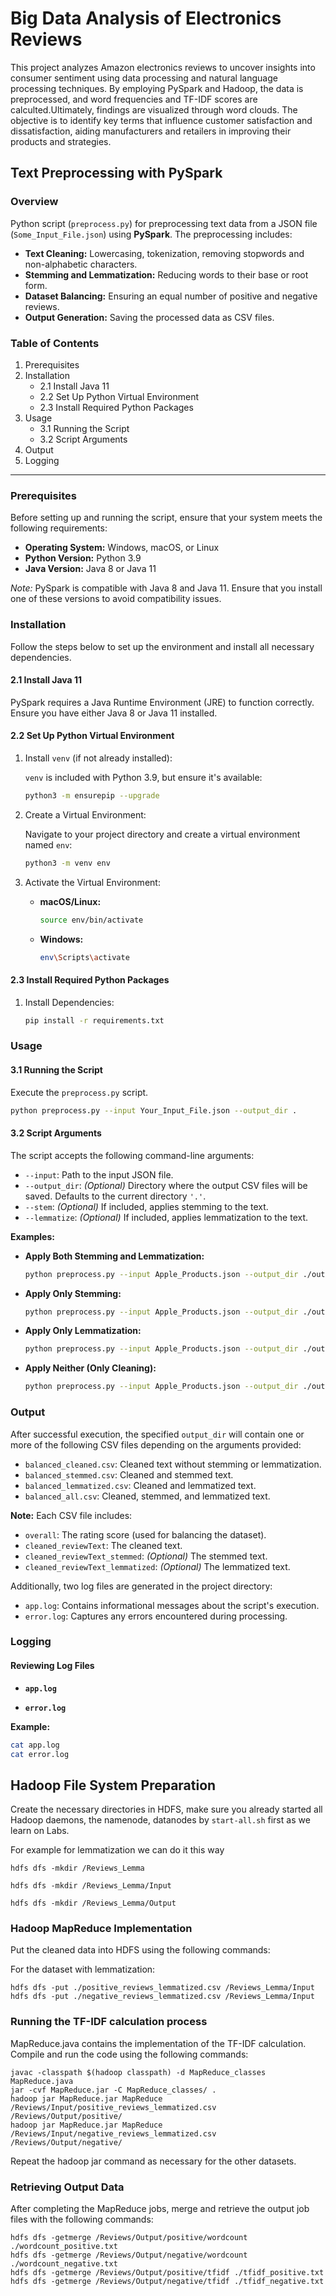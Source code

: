 
# Big Data Analysis of Electronics Reviews

This project analyzes Amazon electronics reviews to uncover insights into consumer sentiment using data processing and natural language processing techniques. By employing PySpark and Hadoop, the data is preprocessed, and word frequencies and TF-IDF scores are calculted.Ultimately, findings are visualized through word clouds. The objective is to identify key terms that influence customer satisfaction and dissatisfaction, aiding manufacturers and retailers in improving their products and strategies.

## Text Preprocessing with PySpark

### Overview

Python script (`preprocess.py`) for preprocessing text data from a JSON file (`Some_Input_File.json`) using **PySpark**. The preprocessing includes:

- **Text Cleaning:** Lowercasing, tokenization, removing stopwords and non-alphabetic characters.
- **Stemming and Lemmatization:** Reducing words to their base or root form.
- **Dataset Balancing:** Ensuring an equal number of positive and negative reviews.
- **Output Generation:** Saving the processed data as CSV files.

### Table of Contents

1. Prerequisites
2. Installation
    - 2.1 Install Java 11
    - 2.2 Set Up Python Virtual Environment
    - 2.3 Install Required Python Packages
3. Usage
    - 3.1 Running the Script
    - 3.2 Script Arguments
4. Output
5. Logging

---

### Prerequisites

Before setting up and running the script, ensure that your system meets the following requirements:

- **Operating System:** Windows, macOS, or Linux
- **Python Version:** Python 3.9
- **Java Version:** Java 8 or Java 11

*Note:* PySpark is compatible with Java 8 and Java 11. Ensure that you install one of these versions to avoid compatibility issues.

### Installation

Follow the steps below to set up the environment and install all necessary dependencies.

#### 2.1 Install Java 11

PySpark requires a Java Runtime Environment (JRE) to function correctly. Ensure you have either Java 8 or Java 11 installed.


#### 2.2 Set Up Python Virtual Environment

1. Install `venv` (if not already installed):

   `venv` is included with Python 3.9, but ensure it's available:

   ```bash
   python3 -m ensurepip --upgrade
   ```

2. Create a Virtual Environment:

   Navigate to your project directory and create a virtual environment named `env`:

   ```bash
   python3 -m venv env
   ```

3. Activate the Virtual Environment:

   - **macOS/Linux:**

     ```bash
     source env/bin/activate
     ```

   - **Windows:**

     ```bash
     env\Scripts\activate
     ```


#### 2.3 Install Required Python Packages

1. Install Dependencies:

   ```bash
   pip install -r requirements.txt
   ```

### Usage

#### 3.1 Running the Script

Execute the `preprocess.py` script.

```bash
python preprocess.py --input Your_Input_File.json --output_dir .
```

#### 3.2 Script Arguments

The script accepts the following command-line arguments:

- `--input`: Path to the input JSON file. 
- `--output_dir`: *(Optional)* Directory where the output CSV files will be saved. Defaults to the current directory `'.'`.
- `--stem`: *(Optional)* If included, applies stemming to the text.
- `--lemmatize`: *(Optional)* If included, applies lemmatization to the text.

**Examples:**

- **Apply Both Stemming and Lemmatization:**

  ```bash
  python preprocess.py --input Apple_Products.json --output_dir ./output --stem --lemmatize
  ```

- **Apply Only Stemming:**

  ```bash
  python preprocess.py --input Apple_Products.json --output_dir ./output --stem
  ```

- **Apply Only Lemmatization:**

  ```bash
  python preprocess.py --input Apple_Products.json --output_dir ./output --lemmatize
  ```

- **Apply Neither (Only Cleaning):**

  ```bash
  python preprocess.py --input Apple_Products.json --output_dir ./output
  ```

### Output

After successful execution, the specified `output_dir` will contain one or more of the following CSV files depending on the arguments provided:

- `balanced_cleaned.csv`: Cleaned text without stemming or lemmatization.
- `balanced_stemmed.csv`: Cleaned and stemmed text.
- `balanced_lemmatized.csv`: Cleaned and lemmatized text.
- `balanced_all.csv`: Cleaned, stemmed, and lemmatized text.

**Note:** Each CSV file includes:

- `overall`: The rating score (used for balancing the dataset).
- `cleaned_reviewText`: The cleaned text.
- `cleaned_reviewText_stemmed`: *(Optional)* The stemmed text.
- `cleaned_reviewText_lemmatized`: *(Optional)* The lemmatized text.

Additionally, two log files are generated in the project directory:

- `app.log`: Contains informational messages about the script's execution.
- `error.log`: Captures any errors encountered during processing.

### Logging

#### Reviewing Log Files

- **`app.log`**

- **`error.log`**


**Example:**

```bash
cat app.log
cat error.log
```


## Hadoop File System Preparation

Create the necessary directories in HDFS, make sure you already started all Hadoop daemons, the namenode, datanodes by `start-all.sh` first as we learn on Labs.

For example for lemmatization we can do it this way

```
hdfs dfs -mkdir /Reviews_Lemma

hdfs dfs -mkdir /Reviews_Lemma/Input

hdfs dfs -mkdir /Reviews_Lemma/Output
```

### Hadoop MapReduce Implementation

Put the cleaned data into HDFS using the following commands:

For the dataset with lemmatization:

```
hdfs dfs -put ./positive_reviews_lemmatized.csv /Reviews_Lemma/Input
hdfs dfs -put ./negative_reviews_lemmatized.csv /Reviews_Lemma/Input
```

### Running the TF-IDF calculation process

MapReduce.java contains the implementation of the TF-IDF calculation. Compile and run the code using the following commands:
```
javac -classpath $(hadoop classpath) -d MapReduce_classes MapReduce.java
jar -cvf MapReduce.jar -C MapReduce_classes/ .
hadoop jar MapReduce.jar MapReduce /Reviews/Input/positive_reviews_lemmatized.csv /Reviews/Output/positive/
hadoop jar MapReduce.jar MapReduce /Reviews/Input/negative_reviews_lemmatized.csv /Reviews/Output/negative/
```

Repeat the hadoop jar command as necessary for the other datasets.

### Retrieving Output Data

After completing the MapReduce jobs, merge and retrieve the output job files with the following commands:

```
hdfs dfs -getmerge /Reviews/Output/positive/wordcount ./wordcount_positive.txt
hdfs dfs -getmerge /Reviews/Output/negative/wordcount ./wordcount_negative.txt
hdfs dfs -getmerge /Reviews/Output/positive/tfidf ./tfidf_positive.txt
hdfs dfs -getmerge /Reviews/Output/negative/tfidf ./tfidf_negative.txt
```



